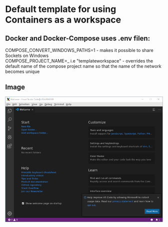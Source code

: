 # Default template for using Containers as a workspace

## Docker and Docker-Compose uses .env filen:
COMPOSE_CONVERT_WINDOWS_PATHS=1
    - makes it possible to share Sockets on Windows    
COMPOSE_PROJECT_NAME=<name>_<id> i.e "templateworkspace"
    - overrides the default name of the compose project name so that the name of the network becomes unique

## Image

![Example](wiki/files/example.png)